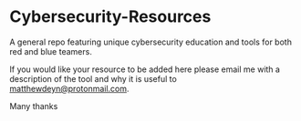 # Cybersecurity-Resources
A general repo featuring unique cybersecurity education and tools for both red and blue teamers.

If you would like your resource to be added here please email me with a description of the tool and why it is useful to matthewdeyn@protonmail.com.

Many thanks
